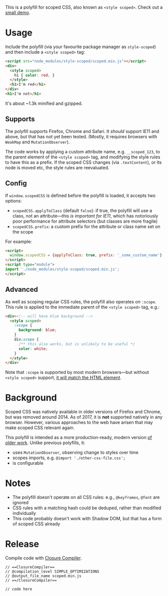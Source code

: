 This is a polyfill for scoped CSS, also known as `<style scoped>`.
Check out a [small demo](https://samthor.github.io/scoped/test/test.html).

# Usage

Include the polyfill (via your favourite package manager as `style-scoped`) and then include a `<style scoped>` tag:

```html
<script src="node_modules/style-scoped/scoped.min.js"></script>
<div>
  <style scoped>
    h1 { color: red; }
  </style>
  <h1>I'm red</h1>
</div>
<h1>I'm not</h1>
```

It's about ~1.3k minified and gzipped.

## Supports

The polyfill supports Firefox, Chrome and Safari.
It _should_ support IE11 and above, but that has not yet been tested.
(Mostly, it requires browsers with `WeakMap` and `MutationObserver`).

The code works by applying a custom attribute name, e.g. `__scoped_123`, to the parent element of the `<style scoped>` tag, and modifying the style rules to have this as a prefix.
If the scoped CSS changes (via `.textContent`), or its node is moved etc, the style rules are reevaluated.

## Config

If `window.scopedCSS` is defined before the polyfill is loaded, it accepts two options:

* `scopedCSS.applyToClass` (default `false`): if true, the polyfill will use a class, not an attribute—_this is important for IE11_, which has notoriously poor performance for attribute selectors (but classes are more fragile)
* `scopedCSS.prefix`: a custom prefix for the attribute or class name set on the scope

For example:

```html
<script>
  window.scopedCSS = {applyToClass: true, prefix: '_some_custom_name'};
</script>
<script type="module">
import './node_modules/style-scoped/scoped.min.js';
</script>
```

## Advanced

As well as scoping regular CSS rules, the polyfill also operates on `:scope`.
This rule is applied to the immediate parent of the `<style scoped>` tag, e.g.:

```html
<div><!-- will have blue background -->
  <style scoped>
    :scope {
      background: blue;
    }
    div:scope {
      /** this also works, but is unlikely to be useful */
      color: white;
    }
  </style>
</div>
```

Note that `:scope` is supported by most modern browsers—but without `<style scoped>` support, [it will match the HTML element](https://developer.mozilla.org/en-US/docs/Web/CSS/:scope).

# Background

Scoped CSS was natively available in older versions of Firefox and Chrome, but was removed around 2014.
As of 2017, it is **not** supported natively in any browser.
However, various approaches to the web have arisen that may make scoped CSS relevant again.

This polyfill is intended as a more production-ready, modern version [of older work](https://www.google.com/search?q=scoped+css+polyfill).
Unlike previous polyfills, it:

* uses `MutationObserver`, observing change to styles over time
* scopes imports, e.g. `@import './other-css-file.css';`
* is configurable

# Notes

* The polyfill doesn't operate on all CSS rules: e.g., `@keyframes`, `@font` are ignored
* CSS rules with a matching hash could be deduped, rather than modified individually
* This code probably doesn't work with Shadow DOM, but that has a form of scoped CSS already

# Release

Compile code with [Closure Compiler](https://closure-compiler.appspot.com/home).

```
// ==ClosureCompiler==
// @compilation_level SIMPLE_OPTIMIZATIONS
// @output_file_name scoped.min.js
// ==/ClosureCompiler==

// code here
```
